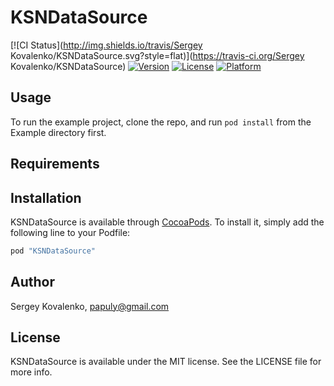 # KSNDataSource

[![CI Status](http://img.shields.io/travis/Sergey Kovalenko/KSNDataSource.svg?style=flat)](https://travis-ci.org/Sergey Kovalenko/KSNDataSource)
[![Version](https://img.shields.io/cocoapods/v/KSNDataSource.svg?style=flat)](http://cocoapods.org/pods/KSNDataSource)
[![License](https://img.shields.io/cocoapods/l/KSNDataSource.svg?style=flat)](http://cocoapods.org/pods/KSNDataSource)
[![Platform](https://img.shields.io/cocoapods/p/KSNDataSource.svg?style=flat)](http://cocoapods.org/pods/KSNDataSource)

## Usage

To run the example project, clone the repo, and run `pod install` from the Example directory first.

## Requirements

## Installation

KSNDataSource is available through [CocoaPods](http://cocoapods.org). To install
it, simply add the following line to your Podfile:

```ruby
pod "KSNDataSource"
```

## Author

Sergey Kovalenko, papuly@gmail.com

## License

KSNDataSource is available under the MIT license. See the LICENSE file for more info.

